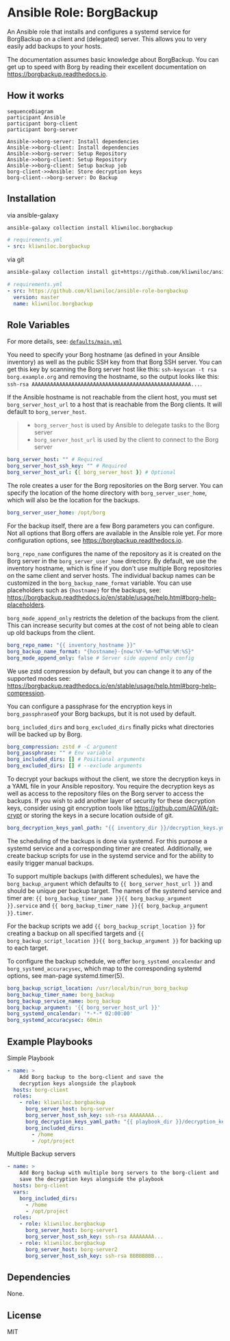 Ansible Role: BorgBackup
========================

An Ansible role that installs and configures a systemd service for BorgBackup on
a client and (delegated) server.
This allows you to very easily add backups to your hosts.

The documentation assumes basic knowledge about BorgBackup. You can get up to
speed with Borg by reading their excellent documentation on
<https://borgbackup.readthedocs.io>.

How it works
------------

```mermaid
sequenceDiagram
participant Ansible
participant borg-client
participant borg-server

Ansible->>borg-server: Install dependencies
Ansible->>borg-client: Install dependencies
Ansible->>borg-server: Setup Repository
Ansible->>borg-client: Setup Repository
Ansible->>borg-client: Setup backup job
borg-client->>Ansible: Store decryption keys
borg-client-->borg-server: Do Backup
```

Installation
------------

via ansible-galaxy

```sh
ansible-galaxy collection install kliwniloc.borgbackup
```

```yaml
# requirements.yml
- src: kliwniloc.borgbackup
```

via git

```sh
ansible-galaxy collection install git+https://github.com/kliwniloc/ansible-role-borgbackup.git,master
```

```yaml
# requirements.yml
- src: https://github.com/kliwniloc/ansible-role-borgbackup
  version: master
  name: kliwniloc.borgbackup
```

Role Variables
--------------

For more details, see: [`defaults/main.yml`](defaults/main.yml)

You need to specify your Borg hostname (as defined in your Ansible inventory)
as well as the public SSH key from that Borg SSH server.
You can get this key by scanning the Borg server host like this:
`ssh-keyscan -t rsa borg.example.org` and removing the hostname, so the output
looks like this:
`ssh-rsa AAAAAAAAAAAAAAAAAAAAAAAAAAAAAAAAAAAAAAAAAAAAAAAAAAAA...`.

If the Ansible hostname is not reachable from the client host, you must set
`borg_server_host_url` to a host that is reachable from the Borg clients. It
will default to `borg_server_host`.

> - `borg_server_host` is used by Ansible to delegate tasks to the Borg server
> - `borg_server_host_url` is used by the client to connect to the Borg server

```yaml
borg_server_host: "" # Required
borg_server_host_ssh_key: "" # Required
borg_server_host_url: {{ borg_server_host }} # Optional
```

The role creates a user for the Borg repositories on the Borg server. You can
specify the location of the home directory with `borg_server_user_home`, which
will also be the location for the backups.

```yaml
borg_server_user_home: /opt/borg
```

For the backup itself, there are a few Borg parameters you can configure.
Not all options that Borg offers are available in the Ansible role yet. For more
configuration options, see <https://borgbackup.readthedocs.io>.

`borg_repo_name` configures the name of the repository as it is created on the
Borg server in the `borg_server_user_home` directory. By default, we use the
inventory hostname, which is fine if you don't use multiple Borg repositories on
the same client and server hosts.
The individual backup names can be customized in the `borg_backup_name_format`
variable. You can use placeholders such as `{hostname}` for the backups, see:
<https://borgbackup.readthedocs.io/en/stable/usage/help.html#borg-help-placeholders>.

`borg_mode_append_only` restricts the deletion of the backups from the client.
This can increase security but comes at the cost of not being able to clean up
old backups from the client.

```yaml
borg_repo_name: "{{ inventory_hostname }}"
borg_backup_name_format: "{hostname}-{now:%Y-%m-%dT%H:%M:%S}"
borg_mode_append_only: false # Server side append only config
```

We use zstd compression by default, but you can change it to any of the
supported modes see:
<https://borgbackup.readthedocs.io/en/stable/usage/help.html#borg-help-compression>.

You can configure a passphrase for the encryption keys in `borg_passphrase`of
your Borg backups, but it is not used by default.

`borg_included_dirs` and `borg_excluded_dirs` finally picks what directories
will be backed up by Borg.

```yaml
borg_compression: zstd # -C argument
borg_passphrase: "" # Env variable
borg_included_dirs: [] # Positional arguments
borg_excluded_dirs: [] # --exclude arguments
```

To decrypt your backups without the client, we store the decryption keys in a
YAML file in your Ansible repository. You require the decryption keys as well as
access to the repository files on the Borg server to access the backups.
If you wish to add another layer of security for these decryption keys, consider
using git encryption tools like <https://github.com/AGWA/git-crypt> or storing
the keys in a secure location outside of git.

```yaml
borg_decryption_keys_yaml_path: "{{ inventory_dir }}/decryption_keys.yml"
```

The scheduling of the backups is done via systemd. For this purpose a systemd
service and a corresponding timer are created.
Additionally, we create backup scripts for use in the systemd service and for
the ability to easily trigger manual backups.

To support multiple backups (with different schedules), we have the
`borg_backup_argument` which defaults to `{{ borg_server_host_url }}` and should
be unique per backup target.
The names of the systemd service and timer are:
`{{ borg_backup_timer_name }}{{ borg_backup_argument }}.service` and
`{{ borg_backup_timer_name }}{{ borg_backup_argument }}.timer`.

For the backup scripts we add `{{ borg_backup_script_location }}` for creating a
backup on all specified targets and
`{{ borg_backup_script_location }}{{ borg_backup_argument }}` for backing up to
each target.

To configure the backup schedule, we offer `borg_systemd_oncalendar` and
`borg_systemd_accuracysec`, which map to the corresponding systemd options,
see man-page systemd.timer(5).

```yaml
borg_backup_script_location: /usr/local/bin/run_borg_backup
borg_backup_timer_name: borg_backup
borg_backup_service_name: borg_backup
borg_backup_argument: '{{ borg_server_host_url }}'
borg_systemd_oncalendar: '*-*-* 02:00:00'
borg_systemd_accuracysec: 60min
```

Example Playbooks
-----------------

Simple Playbook

```yaml
- name: >
    Add Borg backup to the borg-client and save the
    decryption keys alongside the playbook
  hosts: borg-client
  roles:
    - role: kliwniloc.borgbackup
      borg_server_host: borg-server
      borg_server_host_ssh_key: ssh-rsa AAAAAAAA...
      borg_decryption_keys_yaml_path: "{{ playbook_dir }}/decryption_keys.yml"
      borg_included_dirs:
        - /home
        - /opt/project
```

Multiple Backup servers

```yaml
- name: >
    Add Borg backup with multiple borg servers to the borg-client and
    save the decryption keys alongside the playbook
  hosts: borg-client
  vars:
    borg_included_dirs:
      - /home
      - /opt/project
  roles:
    - role: kliwniloc.borgbackup
      borg_server_host: borg-server1
      borg_server_host_ssh_key: ssh-rsa AAAAAAAA...
    - role: kliwniloc.borgbackup
      borg_server_host: borg-server2
      borg_server_host_ssh_key: ssh-rsa BBBBBBBB...
```

Dependencies
------------

None.

License
-------

MIT
